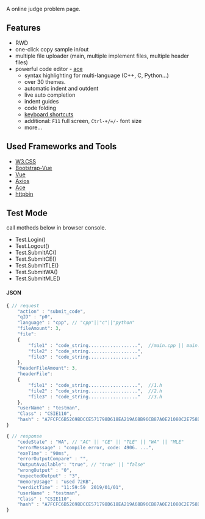 
A online judge problem page.

## Features

- RWD
- one-click copy sample in/out
- multiple file uploader (main, multiple implement files, multiple header files)
- powerful code editor - [ace](https://ace.c9.io/)
  - syntax highlighting for multi-language (C++, C, Python...)
  - over 30 themes.
  - automatic indent and outdent
  - live auto completion
  - indent guides
  - code folding
  - [keyboard shortcuts](https://github.com/ajaxorg/ace/wiki/Default-Keyboard-Shortcuts)
  - additional: `F11` full screen, `Ctrl-+/=/-` font size
  - more...

## Used Frameworks and Tools

- [W3.CSS](https://www.w3schools.com/w3css/)
- [Bootstrap-Vue](https://bootstrap-vue.js.org/)
- [Vue](https://vuejs.org/)
- [Axios](https://github.com/axios/axios)
- [Ace](https://ace.c9.io/)
- [httpbin](https://httpbin.org/)

## Test Mode

call motheds below in browser console.

- Test.Login()
- Test.Logout()
- Test.SubmitAC()
- Test.SubmitCE()
- Test.SubmitTLE()
- Test.SubmitWA()
- Test.SubmitMLE()

#### JSON

```js
{ // request
    "action" : "submit_code",
    "qID" : "p0",
    "language" : "cpp", // "cpp"||"c"||"python"
    "fileAmount": 3,
    "file":
    {
        "file1" : "code_string..................",  //main.cpp || main.c
        "file2" : "code_string..................",
        "file3" : "code_string.................."
    },
    "headerFileAmount": 3,
    "headerFile":
    {
        "file1" : "code_string..................",  //1.h
        "file2" : "code_string..................",  //2.h
        "file3" : "code_string.................."   //3.h
    },
    "userName" : "testman",
    "Class" : "CSIE110",
    "hash" : "A7FCFC6B5269BDCCE571798D618EA219A68B96CB87A0E21080C2E758D23E4CE9"
}
```
```js
{ // response
    "codeState" : "WA", // "AC" || "CE" || "TLE" || "WA" || "MLE"
    "errorMessage" : "compile error, code: 4906. ...",
    "exeTime" : "90ms",
    "errorOutputCompare" : "",
    "OutputAvailable": "true", // "true" || "false"
    "wrongOutput" : "0",
    "expectedOutput" : "3",
    "memoryUsage" : "used 72KB",
    "verdictTime" : "11:59:59  2019/01/01",
    "userName" : "testman",
    "Class" : "CSIE110",
    "hash" : "A7FCFC6B5269BDCCE571798D618EA219A68B96CB87A0E21080C2E758D23E4CE9"
}
```
